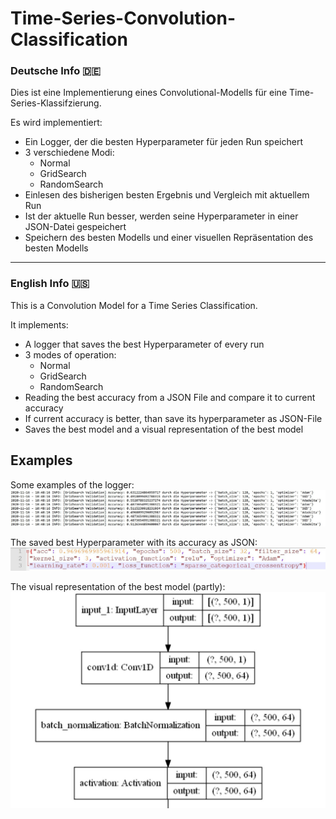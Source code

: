 # Time-Series-Convolution-Classification
### Deutsche Info 🇩🇪

Dies ist eine Implementierung eines Convolutional-Modells für eine Time-Series-Klassifzierung.

Es wird implementiert:
- Ein Logger, der die besten Hyperparameter für jeden Run speichert
- 3 verschiedene Modi: 
  - Normal
  - GridSearch
  - RandomSearch
- Einlesen des bisherigen besten Ergebnis und Vergleich mit aktuellem Run
- Ist der aktuelle Run besser, werden seine Hyperparameter in einer JSON-Datei gespeichert
- Speichern des besten Modells und einer visuellen Repräsentation des besten Modells

---

### English Info 🇺🇸

This is a Convolution Model for a Time Series Classification.

It implements:
- A logger that saves the best Hyperparameter of every run
- 3 modes of operation: 
  - Normal
  - GridSearch
  - RandomSearch
- Reading the best accuracy from a JSON File and compare it to current accuracy
- If current accuracy is better, than save its hyperparameter as JSON-File
- Saves the best model and a visual representation of the best model

## Examples
Some examples of the logger:
![Logger](https://github.com/BadeJoey/Time-Series-Convolution-Classification/blob/main/images/logger.JPG)

The saved best Hyperparameter with its accuracy as JSON:
![JSON](https://github.com/BadeJoey/Time-Series-Convolution-Classification/blob/main/images/json.JPG)

The visual representation of the best model (partly):
![Part of Model](https://github.com/BadeJoey/Time-Series-Convolution-Classification/blob/main/images/ausschnitt_model.JPG)
